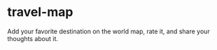 # travel-map
Add your favorite destination on the world map, rate it, and share your thoughts about it.
